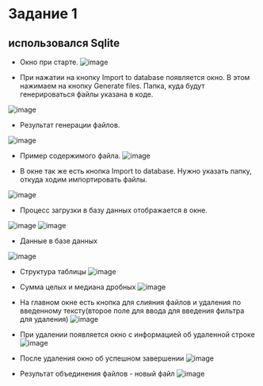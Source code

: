 # Задание 1
## использовался Sqlite
- Окно при старте. 
![image](images/2023-08-10_18-00-49.png2023-08-10_17-55-04.png)

- При нажатии на кнопку Import to database появляется окно. В этом нажимаем на кнопку Generate files. Папка, куда будут генерироваться файлы указана в коде.

![image](images/2023-08-10_17-59-59.png)

- Результат генерации файлов.

![image](images/2023-08-10_18-00-35.png)

- Пример содержимого файла.
![image](images/2023-08-10_18-00-49.png)

- В окне так же есть кнопка Import to database. Нужно указать папку, откуда ходим импортировать файлы.

![image](images/2023-08-10_18-01-27.png)

- Процесс загрузки в базу данных отображается в окне.

![image](images/2023-08-10_18-01-37.png)
![image](images/2023-08-10_18-30-09.png)

- Данные в базе данных 

![image](images/2023-08-10_18-34-24.png)

- Структура таблицы
![image](images/2023-08-10_18-34-40.png)

- Сумма целых и медиана дробных
![image](images/2023-08-10_18-37-20.png)

- На главном окне есть кнопка для слияния файлов и удаления по введенному тексту(второе поле для ввода для введения фильтра для удаления)
![image](images/2023-08-10_18-35-50.png)

- При удалении появляется окно с информацией об удаленной строке
![image](images/2023-08-10_18-36-03.png)

- После удаления окно об успешном завершении
![image](images/2023-08-10_18-36-37.png)

- Результат объединения файлов - новый файл
![image](images/2023-08-10_18-37-56.png)